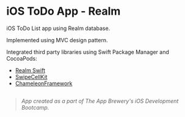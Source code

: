 # iOS ToDo App - Realm

iOS ToDo List app using Realm database.

Implemented using MVC design pattern.

Integrated third party libraries using Swift Package Manager and CocoaPods:

- [Realm Swift](https://github.com/realm/realm-swift)
- [SwipeCellKit](https://github.com/SwipeCellKit/SwipeCellKit)
- [ChameleonFramework](https://github.com/wowansm/Chameleon/tree/swift5)

## 

> *App created as a part of The App Brewery's iOS Development Bootcamp.*
